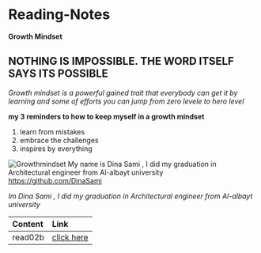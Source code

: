 # Reading-Notes
**Growth Mindset**
## NOTHING IS IMPOSSIBLE. THE WORD ITSELF SAYS ITS POSSIBLE
*Growth mindset is a powerful gained trait that everybody can get it by learning and some of efforts you can jump from zero levele to hero level*

**my 3  reminders to  how to keep myself in a growth mindset** 
1. learn from mistakes
2. embrace the challenges
3. inspires by everything

![Growthmindset](https://miro.medium.com/max/1200/1*TtlqcGNhwGaF0mOfsQJrOg.jpeg)
My name is Dina Sami , I did my graduation in Architectural engineer from Al-albayt university
https://github.com/DinaSami

*Im Dina Sami , I did my graduation in Architectural engineer from Al-albayt university*

|Content|Link|
|:------|:-----|
|read02b|[click here](https://github.com/DinaSami/Reading-Notes/blob/main/README.md)